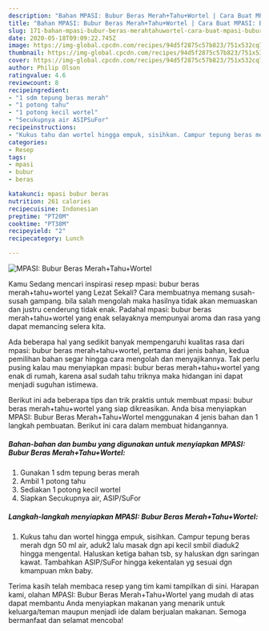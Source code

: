 ```yaml
---
description: "Bahan MPASI: Bubur Beras Merah+Tahu+Wortel | Cara Buat MPASI: Bubur Beras Merah+Tahu+Wortel Yang Bikin Ngiler"
title: "Bahan MPASI: Bubur Beras Merah+Tahu+Wortel | Cara Buat MPASI: Bubur Beras Merah+Tahu+Wortel Yang Bikin Ngiler"
slug: 171-bahan-mpasi-bubur-beras-merahtahuwortel-cara-buat-mpasi-bubur-beras-merahtahuwortel-yang-bikin-ngiler
date: 2020-05-18T09:09:22.745Z
image: https://img-global.cpcdn.com/recipes/94d5f2875c57b823/751x532cq70/mpasi-bubur-beras-merahtahuwortel-foto-resep-utama.jpg
thumbnail: https://img-global.cpcdn.com/recipes/94d5f2875c57b823/751x532cq70/mpasi-bubur-beras-merahtahuwortel-foto-resep-utama.jpg
cover: https://img-global.cpcdn.com/recipes/94d5f2875c57b823/751x532cq70/mpasi-bubur-beras-merahtahuwortel-foto-resep-utama.jpg
author: Philip Olson
ratingvalue: 4.6
reviewcount: 8
recipeingredient:
- "1 sdm tepung beras merah"
- "1 potong tahu"
- "1 potong kecil wortel"
- "Secukupnya air ASIPSuFor"
recipeinstructions:
- "Kukus tahu dan wortel hingga empuk, sisihkan. Campur tepung beras merah dgn 50 ml air, aduk2 lalu masak dgn api kecil smbil diaduk2 hingga mengental. Haluskan ketiga bahan tsb, sy haluskan dgn saringan kawat. Tambahkan ASIP/SuFor hingga kekentalan yg sesuai dgn kmampuan mkn baby."
categories:
- Resep
tags:
- mpasi
- bubur
- beras

katakunci: mpasi bubur beras 
nutrition: 261 calories
recipecuisine: Indonesian
preptime: "PT20M"
cooktime: "PT38M"
recipeyield: "2"
recipecategory: Lunch

---
```



![MPASI: Bubur Beras Merah+Tahu+Wortel](https://img-global.cpcdn.com/recipes/94d5f2875c57b823/751x532cq70/mpasi-bubur-beras-merahtahuwortel-foto-resep-utama.jpg)

Kamu Sedang mencari inspirasi resep mpasi: bubur beras merah+tahu+wortel yang Lezat Sekali? Cara membuatnya memang susah-susah gampang. bila salah mengolah maka hasilnya tidak akan memuaskan dan justru cenderung tidak enak. Padahal mpasi: bubur beras merah+tahu+wortel yang enak selayaknya mempunyai aroma dan rasa yang dapat memancing selera kita.



Ada beberapa hal yang sedikit banyak mempengaruhi kualitas rasa dari mpasi: bubur beras merah+tahu+wortel, pertama dari jenis bahan, kedua pemilihan bahan segar hingga cara mengolah dan menyajikannya. Tak perlu pusing kalau mau menyiapkan mpasi: bubur beras merah+tahu+wortel yang enak di rumah, karena asal sudah tahu triknya maka hidangan ini dapat menjadi suguhan istimewa.


Berikut ini ada beberapa tips dan trik praktis untuk membuat mpasi: bubur beras merah+tahu+wortel yang siap dikreasikan. Anda bisa menyiapkan MPASI: Bubur Beras Merah+Tahu+Wortel menggunakan 4 jenis bahan dan 1 langkah pembuatan. Berikut ini cara dalam membuat hidangannya.

<!--inarticleads1-->

##### Bahan-bahan dan bumbu yang digunakan untuk menyiapkan MPASI: Bubur Beras Merah+Tahu+Wortel:

1. Gunakan 1 sdm tepung beras merah
1. Ambil 1 potong tahu
1. Sediakan 1 potong kecil wortel
1. Siapkan Secukupnya air, ASIP/SuFor




<!--inarticleads2-->

##### Langkah-langkah menyiapkan MPASI: Bubur Beras Merah+Tahu+Wortel:

1. Kukus tahu dan wortel hingga empuk, sisihkan. Campur tepung beras merah dgn 50 ml air, aduk2 lalu masak dgn api kecil smbil diaduk2 hingga mengental. Haluskan ketiga bahan tsb, sy haluskan dgn saringan kawat. Tambahkan ASIP/SuFor hingga kekentalan yg sesuai dgn kmampuan mkn baby.




Terima kasih telah membaca resep yang tim kami tampilkan di sini. Harapan kami, olahan MPASI: Bubur Beras Merah+Tahu+Wortel yang mudah di atas dapat membantu Anda menyiapkan makanan yang menarik untuk keluarga/teman maupun menjadi ide dalam berjualan makanan. Semoga bermanfaat dan selamat mencoba!
